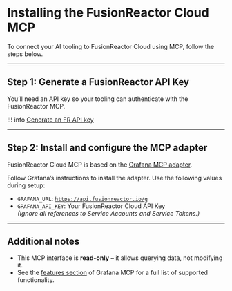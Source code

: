 

# Installing the FusionReactor Cloud MCP

To connect your AI tooling to FusionReactor Cloud using MCP, follow the steps below.

---

## Step 1: Generate a FusionReactor API Key

You’ll need an API key so your tooling can authenticate with the FusionReactor MCP.

!!! info
    [Generate an FR API key](https://docs.fusionreactor.io/Admin-and-data/Account/Cloud/users/?h=api+key#api-keys)

---

## Step 2: Install and configure the MCP adapter

FusionReactor Cloud MCP is based on the [Grafana MCP adapter](https://github.com/grafana/mcp-grafana).

Follow Grafana’s instructions to install the adapter. Use the following values during setup:

- `GRAFANA_URL`: [`https://api.fusionreactor.io/g`](https://api.staging.streamhippo.io/g)
- `GRAFANA_API_KEY`: Your FusionReactor Cloud API Key  
  *(Ignore all references to Service Accounts and Service Tokens.)*

---

## Additional notes

- This MCP interface is **read-only** – it allows querying data, not modifying it.
- See the [features section](https://github.com/grafana/mcp-grafana?tab=readme-ov-file#features) of Grafana MCP for a full list of supported functionality.

